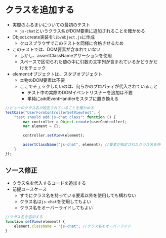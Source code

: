 # クラスを追加する

* 実際のふるまいについての最初のテスト
    * `js-chat`というクラス名がDOM要素に追加されることを確かめる
* Object.create実装を`lib/object.js`に作成
    * クロスブラウザでこのテストを同様に合格させるため
* このテストでは、DOM要素が含まれていない
    * しかし、assertClassNameアサーションを使用
    * スペースで区切られた値の中に引数の文字列が含まれているかどうかだけをチェック
* elementオブジェクトは、スタブオブジェクト
    * 本物のDOM要素は不要
    * ここでチェックしたいのは、何らかのプロパティが代入されていること
        * テスト中の実際のDOMイベントリスナーを追加は不要
        * 単純にaddEventHandlerをスタブに置き換える

```javascript
//ビューのクラス名が設定されていることを確かめる
TestCase("UserFormControllerSetViewTest", {
    "test should add js-chat class": function () {
        var controller = Object.create(userController);
        var element = {};
        
        controller.setView(element);
        
        assertClassName("js-chat", element); //要素が指定されたクラス名を持つかどうかをチェックする
    }
});
```

## ソース修正

* クラス名を代入するコードを追加する
* 前提ユースケース
    * すでにクラス名を持っている要素以外を使用しても構わない
    * クラス名は`js-chat`を使用してもよい
    * クラス名をオーバーライドしてもよい

```javascript
//クラス名を追加する
function setView(element) {
    element.className = "js-chat"; //クラス名をオーバーライド
}
```

